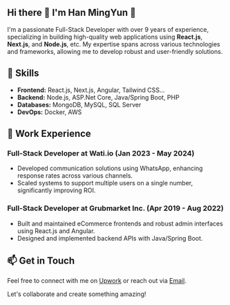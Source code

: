 ## Hi there 👋 I'm Han MingYun 👋

I'm a passionate Full-Stack Developer with over 9 years of experience, specializing in building high-quality web applications using **React.js**, **Next.js**, and **Node.js**, etc. My expertise spans across various technologies and frameworks, allowing me to develop robust and user-friendly solutions.

## 🚀 Skills
- **Frontend:** React.js, Next.js, Angular, Tailwind CSS...
- **Backend:** Node.js, ASP.Net Core, Java/Spring Boot, PHP
- **Databases:** MongoDB, MySQL, SQL Server
- **DevOps:** Docker, AWS

## 💼 Work Experience
### Full-Stack Developer at Wati.io (Jan 2023 - May 2024)
- Developed communication solutions using WhatsApp, enhancing response rates across various channels.
- Scaled systems to support multiple users on a single number, significantly improving ROI.

### Full-Stack Developer at Grubmarket Inc. (Apr 2019 - Aug 2022)
- Built and maintained eCommerce frontends and robust admin interfaces using React.js and Angular.
- Designed and implemented backend APIs with Java/Spring Boot.

## 📫 Get in Touch
Feel free to connect with me on [Upwork](https://www.upwork.com/freelancers/mingyunh?mp_source=share) or reach out via [Email](hanmingyun1212@gmail.com).

Let's collaborate and create something amazing!
